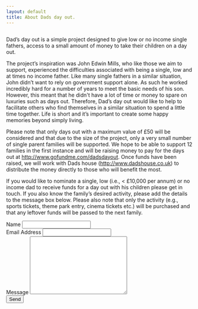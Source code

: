 ```yaml
---
layout: default
title: About Dads day out.
---
```

<img src="{{ site.url }}/assets/img/touring.jpg" alt="">
<p class="intro"><span class="dropcap">D</span>ad’s day out is a simple project designed to give low or no income single fathers, access to a small amount of money to take their children on a day out.</p>

The project’s inspiration was John Edwin Mills, who like those we aim to support, experienced the difficulties associated with being a single, low and at times no income father. Like many single fathers in a similar situation, John didn’t want to rely on government support alone. As such he worked incredibly hard for a number of years to meet the basic needs of his son. However, this meant that he didn't have a lot of time or money to spare on luxuries such as days out. Therefore, Dad’s day out would like to help to facilitate others who find themselves in a similar situation to spend a little time together. Life is short and it’s important to create some happy memories beyond simply living.

Please note that only days out with a maximum value of £50 will be considered and that due to the size of the project, only a very small number of single parent families will be supported. We hope to be able to support 12 families in the first instance and will be raising money to pay for the days out at http://www.gofundme.com/dadsdayout. Once funds have been raised, we will work with Dads house (http://www.dadshouse.co.uk) to distribute the money directly to those who will benefit the most. 

If you would like to nominate a single, low (i.e., < £10,000 per annum) or no income dad to receive funds for a day out with his children please get in touch. If you also know the family’s desired activity, please add the details to the message box below. Please also note that only the activity (e.g., sports tickets, theme park entry, cinema tickets etc.) will be purchased and that any leftover funds will be passed to the next family.

  <form action="http://formspree.io/dadsdayout@outlook.com" method="POST">
   <label for="name">Name</label>    
    <input type="text" id="name" name="name" class="full-width"><br>
    <label for="email">Email Address</label>
    <input type="email" id="email" name="_replyto" class="full-width"><br>
    <label for="message">Message</label>
    <textarea name="message" id="message" cols="30" rows="10" class="full-width"></textarea><br>
    <input type="submit" value="Send" class="button">
</form>

